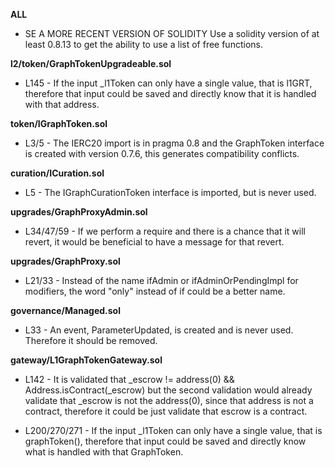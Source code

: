 **ALL**
- SE A MORE RECENT VERSION OF SOLIDITY
Use a solidity version of at least 0.8.13 to get the ability to use a list of free functions.


**l2/token/GraphTokenUpgradeable.sol**
- L145 - If the input _l1Token can only have a single value, that is l1GRT, therefore that input could be saved and directly know that it is handled with that address.


**token/IGraphToken.sol**
- L3/5 - The IERC20 import is in pragma 0.8 and the GraphToken interface is created with version 0.7.6, this generates compatibility conflicts.


**curation/ICuration.sol**
- L5 - The IGraphCurationToken interface is imported, but is never used.


**upgrades/GraphProxyAdmin.sol**
- L34/47/59 - If we perform a require and there is a chance that it will revert, it would be beneficial to have a message for that revert.


**upgrades/GraphProxy.sol**
- L21/33 - Instead of the name ifAdmin or ifAdminOrPendingImpl for modifiers, the word "only" instead of if could be a better name.


**governance/Managed.sol**
- L33 - An event, ParameterUpdated, is created and is never used. Therefore it should be removed.


**gateway/L1GraphTokenGateway.sol**
- L142 - It is validated that _escrow != address(0) && Address.isContract(_escrow) but the second validation would already validate that _escrow is not the address(0), since that address is not a contract, therefore it could be just validate that escrow is a contract.

- L200/270/271 - If the input _l1Token can only have a single value, that is graphToken(), therefore that input could be saved and directly know what is handled with that GraphToken.
